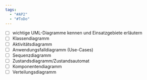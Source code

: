 ```yaml
---
tags:
  - "#AP2"
  - "#ToDo"
---
```

- [ ] wichtige UML-Diagramme kennen und Einsatzgebiete erläutern
- [ ] Klassendiagramm
- [ ] Aktivitätsdiagramm
- [ ] Anwendungsfalldiagramm (Use-Cases)
- [ ] Sequenzdiagramm
- [ ] Zustandsdiagramm/Zustandsautomat
- [ ] Komponentendiagramm
- [ ] Verteilungsdiagramm